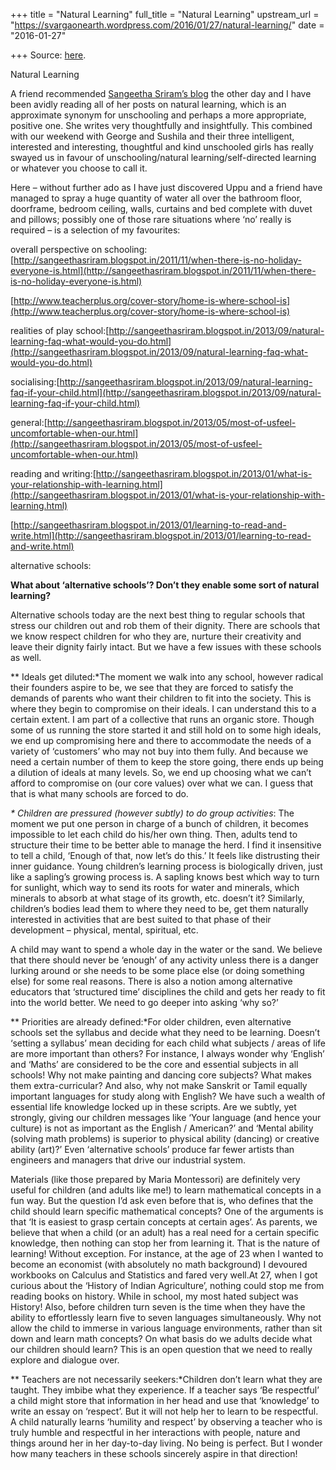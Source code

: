 +++
title = "Natural Learning"
full_title = "Natural Learning"
upstream_url = "https://svargaonearth.wordpress.com/2016/01/27/natural-learning/"
date = "2016-01-27"

+++
Source: [here](https://svargaonearth.wordpress.com/2016/01/27/natural-learning/).

Natural Learning

A friend recommended [Sangeetha Sriram’s blog](http://sangeethasriram.blogspot.in/) the other day and I have been avidly reading all of her posts on natural learning, which is an approximate synonym for unschooling and perhaps a more appropriate, positive one. She writes very thoughtfully and insightfully. This combined with our weekend with George and Sushila and their three intelligent, interested and interesting, thoughtful and kind unschooled girls has really swayed us in favour of unschooling/natural learning/self-directed learning or whatever you choose to call it.

Here – without further ado as I have just discovered Uppu and a friend have managed to spray a huge quantity of water all over the bathroom floor, doorframe, bedroom ceiling, walls, curtains and bed complete with duvet and pillows; possibly one of those rare situations where ‘no’ really is required – is a selection of my favourites:

overall perspective on schooling:[http://sangeethasriram.blogspot.in/2011/11/when-there-is-no-holiday-everyone-is.html](http://sangeethasriram.blogspot.in/2011/11/when-there-is-no-holiday-everyone-is.html)

[http://www.teacherplus.org/cover-story/home-is-where-school-is](http://www.teacherplus.org/cover-story/home-is-where-school-is)

realities of play school:[http://sangeethasriram.blogspot.in/2013/09/natural-learning-faq-what-would-you-do.html](http://sangeethasriram.blogspot.in/2013/09/natural-learning-faq-what-would-you-do.html)

socialising:[http://sangeethasriram.blogspot.in/2013/09/natural-learning-faq-if-your-child.html](http://sangeethasriram.blogspot.in/2013/09/natural-learning-faq-if-your-child.html)

general:[http://sangeethasriram.blogspot.in/2013/05/most-of-usfeel-uncomfortable-when-our.html](http://sangeethasriram.blogspot.in/2013/05/most-of-usfeel-uncomfortable-when-our.html)

reading and writing:[http://sangeethasriram.blogspot.in/2013/01/what-is-your-relationship-with-learning.html](http://sangeethasriram.blogspot.in/2013/01/what-is-your-relationship-with-learning.html)

[http://sangeethasriram.blogspot.in/2013/01/learning-to-read-and-write.html](http://sangeethasriram.blogspot.in/2013/01/learning-to-read-and-write.html)

alternative schools:

**What about ‘alternative schools’? Don’t they enable some sort of natural learning?**

Alternative schools today are the next best thing to regular schools that stress our children out and rob them of their dignity. There are schools that we know respect children for who they are, nurture their creativity and leave their dignity fairly intact. But we have a few issues with these schools as well.

*\* Ideals get diluted:*The moment we walk into any school, however radical their founders aspire to be, we see that they are forced to satisfy the demands of parents who want their children to fit into the society. This is where they begin to compromise on their ideals. I can understand this to a certain extent. I am part of a collective that runs an organic store. Though some of us running the store started it and still hold on to some high ideals, we end up compromising here and there to accommodate the needs of a variety of ‘customers’ who may not buy into them fully. And because we need a certain number of them to keep the store going, there ends up being a dilution of ideals at many levels. So, we end up choosing what we can’t afford to compromise on (our core values) over what we can. I guess that that is what many schools are forced to do.

*\* Children are pressured (however subtly) to do group activities*:
The moment we put one person in charge of a bunch of children, it becomes impossible to let each child do his/her own thing. Then, adults tend to structure their time to be better able to manage the herd. I find it insensitive to tell a child, ‘Enough of that, now let’s do this.’ It feels like distrusting their inner guidance. Young children’s learning process is biologically driven, just like a sapling’s growing process is. A sapling knows best which way to turn for sunlight, which way to send its roots for water and minerals, which minerals to absorb at what stage of its growth, etc. doesn’t it? Similarly, children’s bodies lead them to where they need to be, get them naturally interested in activities that are best suited to that phase of their development – physical, mental, spiritual, etc.

A child may want to spend a whole day in the water or the sand. We believe that there should never be ‘enough’ of any activity unless there is a danger lurking around or she needs to be some place else (or doing something else) for some real reasons. There is also a notion among alternative educators that ‘structured time’ disciplines the child and gets her ready to fit into the world better. We need to go deeper into asking ‘why so?’

*\* Priorities are already defined:*For older children, even alternative schools set the syllabus and decide what they need to be learning. Doesn’t ‘setting a syllabus’ mean deciding for each child what subjects / areas of life are more important than others? For instance, I always wonder why ‘English’ and ‘Maths’ are considered to be the core and essential subjects in all schools! Why not make painting and dancing core subjects? What makes them extra-curricular? And also, why not make Sanskrit or Tamil equally important languages for study along with English? We have such a wealth of essential life knowledge locked up in these scripts. Are we subtly, yet strongly, giving our children messages like ‘Your language (and hence your culture) is not as important as the English / American?’ and ‘Mental ability (solving math problems) is superior to physical ability (dancing) or creative ability (art)?’ Even ‘alternative schools’ produce far fewer artists than engineers and managers that drive our industrial system.

Materials (like those prepared by Maria Montessori) are definitely very useful for children (and adults like me!) to learn mathematical concepts in a fun way. But the question I’d ask even before that is, who defines that the child should learn specific mathematical concepts? One of the arguments is that ‘It is easiest to grasp certain concepts at certain ages’. As parents, we believe that when a child (or an adult) has a real need for a certain specific knowledge, then nothing can stop her from learning it. That is the nature of learning! Without exception. For instance, at the age of 23 when I wanted to become an economist (with absolutely no math background) I devoured workbooks on Calculus and Statistics and fared very well.At 27, when I got curious about the ‘History of Indian Agriculture’, nothing could stop me from reading books on history. While in school, my most hated subject was History! Also, before children turn seven is the time when they have the ability to effortlessly learn five to seven languages simultaneously. Why not allow the child to immerse in various language environments, rather than sit down and learn math concepts? On what basis do we adults decide what our children should learn? This is an open question that we need to really explore and dialogue over.

*\* Teachers are not necessarily seekers:*Children don’t learn what they are taught. They imbibe what they experience. If a teacher says ‘Be respectful’ a child might store that information in her head and use that ‘knowledge’ to write an essay on ‘respect’. But it will not help her to learn to be respectful. A child naturally learns ‘humility and respect’ by observing a teacher who is truly humble and respectful in her interactions with people, nature and things around her in her day-to-day living. No being is perfect. But I wonder how many teachers in these schools sincerely aspire in that direction!
